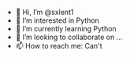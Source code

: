 - 👋 Hi, I’m @sxlent1
- 👀 I’m interested in Python
- 🌱 I’m currently learning Python
- 💞️ I’m looking to collaborate on ...
- 📫 How to reach me: Can't

<!---
sxlent1/sxlent1 is a ✨ special ✨ repository because its `README.md` (this file) appears on your GitHub profile.
You can click the Preview link to take a look at your changes.
--->
